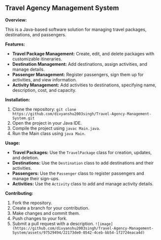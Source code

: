 ## Travel Agency Management System

**Overview:**

This is a Java-based software solution for managing travel packages, destinations, and passengers.

**Features:**

* **Travel Package Management:** Create, edit, and delete packages with customizable itineraries.
* **Destination Management:** Add destinations, assign activities, and manage details.
* **Passenger Management:** Register passengers, sign them up for activities, and view information.
* **Activity Management:** Add activities to destinations, specifying name, description, cost, and capacity.

**Installation:**

1. Clone the repository: `git clone https://github.com/divyanshu2003singh/Travel-Agency-Management-System.git`
2. Open the project in your Java IDE.
3. Compile the project using `javac Main.java`.
4. Run the Main class using `java Main`.

**Usage:**

* **Travel Packages:** Use the `TravelPackage` class for creation, updates, and deletion.
* **Destinations:** Use the `Destination` class to add destinations and their activities.
* **Passengers:** Use the `Passenger` class to register passengers and manage their sign-ups.
* **Activities:** Use the `Activity` class to add and manage activity details.

**Contributing:**

1. Fork the repository.
2. Create a branch for your contribution.
3. Make changes and commit them.
4. Push changes to your fork.
5. Submit a pull request with a description.
`![image](https://github.com/divyanshu2003singh/Travel-Agency-Management-System/assets/97529494/22173de0-0542-4ceb-bb54-1f2724eaca4d)
`



